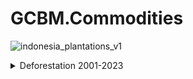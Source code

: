 # GCBM.Commodities

![indonesia_plantations_v1](https://github.com/mHienp/GCBM.Commodities/assets/106609690/e43837bd-1f9f-47b8-a2a4-bda05919f2a3)

<details>
  <summary>Deforestation 2001-2023</summary>
  
![SEA_00-23](https://github.com/mHienp/GCBM.Commodities/assets/106609690/999213a2-82e0-40a3-9159-f36df16b5e12) 

</details>
